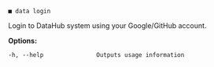 ```
■ data login
```

Login to DataHub system using your Google/GitHub account.

**Options:**

```
-h, --help               Outputs usage information
```
